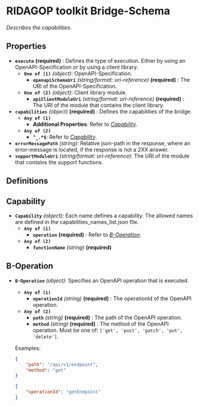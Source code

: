 # RIDAGOP toolkit Bridge-Schema

*Describes the capabilities.*

## Properties

- **`execute`** **(required)** : Defines the type of execution. Either by using an OpenAPI-Specification or by using a client library.
    - **`One of (1)`** *(object)*: OpenAPI-Specification.
        - **`openapiSchemaUri`** *(string/format: uri-reference)* **(required)** : The URI of the OpenAPI-Specification.
    - **`One of (2)`** *(object)*: Client library module.
        - **`apiClientModuleUri`** *(string/format: uri-reference)* **(required)** : The URI of the module that contains the client library.
- **`capabilities`** *(object)* **(required)** : Defines the capabilities of the bridge.
    - **`Any of (1)`**
        - **Additional Properties**: Refer to *[Capability](#capability)*.
    - **`Any of (2)`**
        - **`^_.*$`**: Refer to *[Capability](#capability)*.
- **`errorMessagePath`** *(string)*: Relative json-path in the response, where an error-message is located, if the response is not a 2XX answer.
- **`supportModuleUri`** *(string/format: uri-reference)*: The URI of the module that contains the support functions.
## Definitions

## Capability
- **`Capability`** *(object)*: Each name defines a capability. The allowed names are defined in the capabilities_names_list.json file.
    - **`Any of (1)`**
        - **`operation`** **(required)** : Refer to *[B-Operation](#b-operation)*.
    - **`Any of (2)`**
        - **`functionName`** *(string)* **(required)** 
## B-Operation
- **`B-Operation`** *(object)*: Specifies an OpenAPI operation that is executed.
    - **`Any of (1)`**
        - **`operationId`** *(string)* **(required)** : The operationId of the OpenAPI operation.
    - **`Any of (2)`**
        - **`path`** *(string)* **(required)** : The path of the OpenAPI operation.
        - **`method`** *(string)* **(required)** : The method of the OpenAPI operation. Must be one of: `['get', 'post', 'patch', 'put', 'delete']`.

    Examples:
    ```json
    {
        "path": "/api/v1/endpoint",
        "method": "get"
    }
    ```

    ```json
    {
        "operationId": "getEndpoint"
    }
    ```

